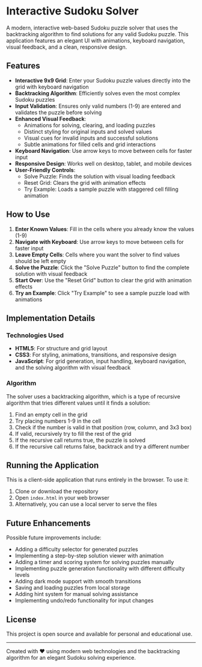 # Interactive Sudoku Solver

A modern, interactive web-based Sudoku puzzle solver that uses the backtracking algorithm to find solutions for any valid Sudoku puzzle. This application features an elegant UI with animations, keyboard navigation, visual feedback, and a clean, responsive design.

## Features

- **Interactive 9x9 Grid**: Enter your Sudoku puzzle values directly into the grid with keyboard navigation
- **Backtracking Algorithm**: Efficiently solves even the most complex Sudoku puzzles
- **Input Validation**: Ensures only valid numbers (1-9) are entered and validates the puzzle before solving
- **Enhanced Visual Feedback**: 
  - Animations for solving, clearing, and loading puzzles
  - Distinct styling for original inputs and solved values
  - Visual cues for invalid inputs and successful solutions
  - Subtle animations for filled cells and grid interactions
- **Keyboard Navigation**: Use arrow keys to move between cells for faster input
- **Responsive Design**: Works well on desktop, tablet, and mobile devices
- **User-Friendly Controls**:
  - Solve Puzzle: Finds the solution with visual loading feedback
  - Reset Grid: Clears the grid with animation effects
  - Try Example: Loads a sample puzzle with staggered cell filling animation

## How to Use

1. **Enter Known Values**: Fill in the cells where you already know the values (1-9)
2. **Navigate with Keyboard**: Use arrow keys to move between cells for faster input
3. **Leave Empty Cells**: Cells where you want the solver to find values should be left empty
4. **Solve the Puzzle**: Click the "Solve Puzzle" button to find the complete solution with visual feedback
5. **Start Over**: Use the "Reset Grid" button to clear the grid with animation effects
6. **Try an Example**: Click "Try Example" to see a sample puzzle load with animations

## Implementation Details

### Technologies Used

- **HTML5**: For structure and grid layout
- **CSS3**: For styling, animations, transitions, and responsive design
- **JavaScript**: For grid generation, input handling, keyboard navigation, and the solving algorithm with visual feedback

### Algorithm

The solver uses a backtracking algorithm, which is a type of recursive algorithm that tries different values until it finds a solution:

1. Find an empty cell in the grid
2. Try placing numbers 1-9 in the cell
3. Check if the number is valid in that position (row, column, and 3x3 box)
4. If valid, recursively try to fill the rest of the grid
5. If the recursive call returns true, the puzzle is solved
6. If the recursive call returns false, backtrack and try a different number

## Running the Application

This is a client-side application that runs entirely in the browser. To use it:

1. Clone or download the repository
2. Open `index.html` in your web browser
3. Alternatively, you can use a local server to serve the files

## Future Enhancements

Possible future improvements include:

- Adding a difficulty selector for generated puzzles
- Implementing a step-by-step solution viewer with animation
- Adding a timer and scoring system for solving puzzles manually
- Implementing puzzle generation functionality with different difficulty levels
- Adding dark mode support with smooth transitions
- Saving and loading puzzles from local storage
- Adding hint system for manual solving assistance
- Implementing undo/redo functionality for input changes

## License

This project is open source and available for personal and educational use.

---

Created with ❤️ using modern web technologies and the backtracking algorithm for an elegant Sudoku solving experience.
